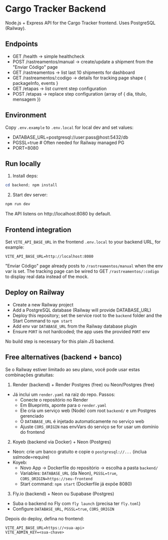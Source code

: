 # Cargo Tracker Backend

Node.js + Express API for the Cargo Tracker frontend. Uses PostgreSQL (Railway).

## Endpoints

- GET /health → simple healthcheck
- POST /rastreamentos/manual → create/update a shipment from the "Enviar Código" page
- GET /rastreamentos → list last 10 shipments for dashboard
- GET /rastreamentos/:codigo → details for tracking page shape { packageInfo, events }
- GET /etapas → list current step configuration
- POST /etapas → replace step configuration (array of { dia, titulo, mensagem })

## Environment

Copy `.env.example` to `.env.local` for local dev and set values:

- DATABASE_URL=postgresql://user:pass@host:5432/db
- PGSSL=true # Often needed for Railway managed PG
- PORT=8080

## Run locally

1. Install deps:

```powershell
cd backend; npm install
```

2. Start dev server:

```powershell
npm run dev
```

The API listens on http://localhost:8080 by default.

## Frontend integration

Set `VITE_API_BASE_URL` in the frontend `.env.local` to your backend URL, for example:

```
VITE_API_BASE_URL=http://localhost:8080
```

"Enviar Código" page already posts to `/rastreamentos/manual` when the env var is set. The tracking page can be wired to GET `/rastreamentos/:codigo` to display real data instead of the mock.

## Deploy on Railway

- Create a new Railway project
- Add a PostgreSQL database (Railway will provide DATABASE_URL)
- Deploy this repository; set the service root to the `backend` folder and the Start Command to `npm start`
- Add env var `DATABASE_URL` from the Railway database plugin
- Ensure `PORT` is not hardcoded; the app uses the provided `PORT` env

No build step is necessary for this plain JS backend.

## Free alternatives (backend + banco)

Se o Railway estiver limitado ao seu plano, você pode usar estas combinações gratuitas:

1) Render (backend) + Render Postgres (free) ou Neon/Postgres (free)

- Já inclui um `render.yaml` na raiz do repo. Passos:
	- Conecte o repositório no Render
	- Em Blueprints, aponte para o `render.yaml`
	- Ele cria um serviço web (Node) com root `backend/` e um Postgres gerenciado
	- O `DATABASE_URL` é injetado automaticamente no serviço web
	- Ajuste `CORS_ORIGIN` nas envVars do serviço se for usar um domínio do frontend

2) Koyeb (backend via Docker) + Neon (Postgres)

- Neon: crie um banco gratuito e copie o `postgresql://...` (inclua sslmode=require)
- Koyeb:
	- Novo App → Dockerfile do repositório → escolha a pasta `backend/`
	- Variables: `DATABASE_URL` (da Neon), `PGSSL=true`, `CORS_ORIGIN=https://seu-frontend`
	- Start command: `npm start` (Dockerfile já expõe 8080)

3) Fly.io (backend) + Neon ou Supabase (Postgres)

- Suba o backend no Fly com `fly launch` (precisa ter `fly.toml`)
- Configure `DATABASE_URL`, `PGSSL=true`, `CORS_ORIGIN`

Depois do deploy, defina no frontend:

```
VITE_API_BASE_URL=https://<sua-api>
VITE_ADMIN_KEY=<sua-chave>
```
